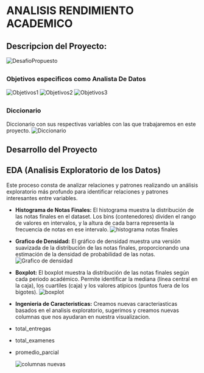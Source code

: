 # ANALISIS RENDIMIENTO ACADEMICO
## Descripcion del Proyecto:
![DesafioPropuesto](https://github.com/user-attachments/assets/5c724183-cfa4-48ab-9edb-3a0141daa05f)

 ## <h3 align='left'> Objetivos especificos como Analista De Datos</h3>
![Objetivos1](https://github.com/user-attachments/assets/4b6de322-791f-4895-ae43-416543b1d125)
![Objetivos2](https://github.com/user-attachments/assets/be9de0da-dd80-4703-8fdc-d8ac4e9f6ca9)
![Objetivos3](https://github.com/user-attachments/assets/2e59c0e9-efd9-495a-ab34-7acdaa0aabc8)

## <h3 align='left'> Diccionario </h3>
  Diccionario con sus respectivas variables con las que trabajaremos en este proyecto.
  ![Diccionario](https://github.com/user-attachments/assets/72cbf717-9d2b-4269-ae31-0d9d243c69c7)

## Desarrollo del Proyecto
  ## EDA (Analisis Exploratorio de los Datos)
  Este proceso consta de analizar relaciones y patrones realizando un análisis exploratorio más profundo para identificar relaciones y patrones interesantes entre variables.
  - **Histograma de Notas Finales:** El histograma muestra la distribución de las notas finales en el dataset. Los bins (contenedores) dividen el rango de valores en intervalos, y la altura de cada barra representa la frecuencia de notas en ese intervalo.
![histograma notas finales](https://github.com/user-attachments/assets/a78d3164-315a-486d-99ad-c7f52803e777)

  - **Grafico de Densidad:** El gráfico de densidad muestra una versión suavizada de la distribución de las notas finales, proporcionando una estimación de la densidad de probabilidad de las notas.
![Grafico de densidad](https://github.com/user-attachments/assets/0fc74316-48bc-46bc-94ac-8bee8d51382a)

 - **Boxplot:** El boxplot muestra la distribución de las notas finales según cada periodo académico. Permite identificar la mediana (línea central en la caja), los cuartiles (caja) y los valores atípicos (puntos fuera de los bigotes).
   ![boxplot](https://github.com/user-attachments/assets/8ef6b8dd-a4e5-4b1c-847f-b23bcca88a6e)

- **Ingenieria de Caracteristicas:** Creamos nuevas caracteriasticas basados en el analisis exploratorio, sugerimos y creamos nuevas columnas que nos ayudaran en nuestra visualizacion.
- total_entregas
- total_examenes
- promedio_parcial
  
  ![columnas nuevas](https://github.com/user-attachments/assets/5db8bf31-7402-483a-9d43-d3551f92eed6)



